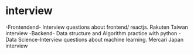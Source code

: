 # interview

-Frontendend- Interview questions about frontend/ reactjs. Rakuten Taiwan interview
-Backend-     Data structure and Algorithm practice with python
-Data Science-Interview questions about machine learning. Mercari Japan interview
